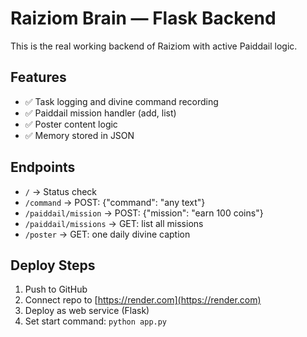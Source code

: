 
# Raiziom Brain — Flask Backend

This is the real working backend of Raiziom with active Paiddail logic.

## Features

- ✅ Task logging and divine command recording
- ✅ Paiddail mission handler (add, list)
- ✅ Poster content logic
- ✅ Memory stored in JSON

## Endpoints

- `/` → Status check
- `/command` → POST: {"command": "any text"}
- `/paiddail/mission` → POST: {"mission": "earn 100 coins"}
- `/paiddail/missions` → GET: list all missions
- `/poster` → GET: one daily divine caption

## Deploy Steps

1. Push to GitHub
2. Connect repo to [https://render.com](https://render.com)
3. Deploy as web service (Flask)
4. Set start command: `python app.py`
